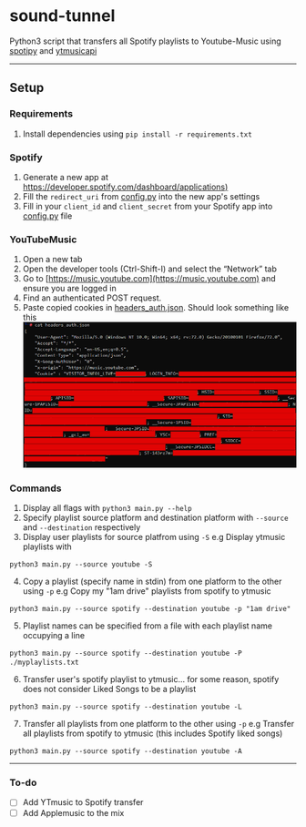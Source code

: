 # sound-tunnel
Python3 script that transfers all Spotify playlists to Youtube-Music using [spotipy](https://github.com/plamere/spotipy) and [ytmusicapi](https://github.com/sigma67/ytmusicapi)

---
## Setup
### Requirements
1. Install dependencies using `pip install -r requirements.txt`

### Spotify
1. Generate a new app at [https://developer.spotify.com/dashboard/applications)](https://developer.spotify.com/dashboard/applications)
2. Fill the `redirect_uri` from [config.py](./config.py) into the new app's settings
3. Fill in your `client_id` and `client_secret` from your Spotify app into [config.py](./config.py) file 

### YouTubeMusic
1. Open a new tab
2. Open the developer tools (Ctrl-Shift-I) and select the “Network” tab
3. Go to [https://music.youtube.com](https://music.youtube.com) and ensure you are logged in
4. Find an authenticated POST request. 
5. Paste copied cookies in [headers_auth.json](headers_auth.json). Should look something like this
![example image](./image.png "Example img")

### Commands
1. Display all flags with `python3 main.py --help`
2. Specify playlist source platform and destination platform with `--source` and `--destination` respectively
3. Display user playlists for source platfrom using `-S` e.g Display ytmusic playlists with
```
python3 main.py --source youtube -S
```
4. Copy a playlist (specify name in stdin) from one platform to the other using `-p` e.g Copy my "1am drive" playlists from spotify to ytmusic
```
python3 main.py --source spotify --destination youtube -p "1am drive"
```
5. Playlist names can be specified from a file with each playlist name occupying a line
```
python3 main.py --source spotify --destination youtube -P ./myplaylists.txt
```
6. Transfer user's spotify playlist to ytmusic... for some reason, spotify does not consider Liked Songs to be a playlist 
```
python3 main.py --source spotify --destination youtube -L
```
7. Transfer all playlists from one platform to the other using `-p` e.g Transfer all playlists from spotify to ytmusic (this includes Spotify liked songs)
```
python3 main.py --source spotify --destination youtube -A
```
---

### To-do
- [ ] Add YTmusic to Spotify transfer
- [ ] Add Applemusic to the mix
